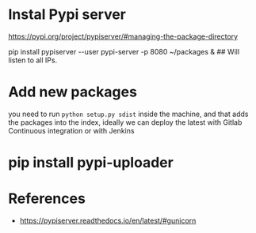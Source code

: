 # Instal Pypi server

https://pypi.org/project/pypiserver/#managing-the-package-directory

pip install pypiserver --user
pypi-server -p 8080 ~/packages & ## Will listen to all IPs.

# Add new packages

you need to run `python setup.py sdist` inside the machine, and that adds the packages into the index,
ideally we can deploy the latest with Gitlab Continuous integration or with Jenkins

# pip install pypi-uploader

# References

- https://pypiserver.readthedocs.io/en/latest/#gunicorn
